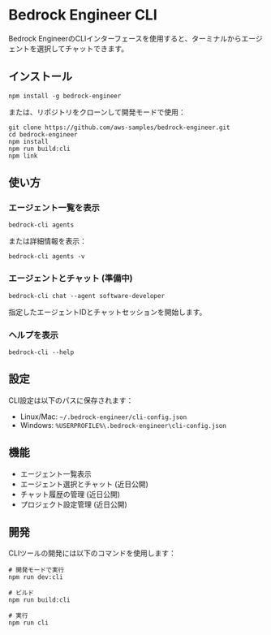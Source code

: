 # Bedrock Engineer CLI

Bedrock EngineerのCLIインターフェースを使用すると、ターミナルからエージェントを選択してチャットできます。

## インストール

```
npm install -g bedrock-engineer
```

または、リポジトリをクローンして開発モードで使用：

```
git clone https://github.com/aws-samples/bedrock-engineer.git
cd bedrock-engineer
npm install
npm run build:cli
npm link
```

## 使い方

### エージェント一覧を表示

```
bedrock-cli agents
```

または詳細情報を表示：

```
bedrock-cli agents -v
```

### エージェントとチャット (準備中)

```
bedrock-cli chat --agent software-developer
```

指定したエージェントIDとチャットセッションを開始します。

### ヘルプを表示

```
bedrock-cli --help
```

## 設定

CLI設定は以下のパスに保存されます：

- Linux/Mac: `~/.bedrock-engineer/cli-config.json`
- Windows: `%USERPROFILE%\.bedrock-engineer\cli-config.json`

## 機能

- エージェント一覧表示
- エージェント選択とチャット (近日公開)
- チャット履歴の管理 (近日公開)
- プロジェクト設定管理 (近日公開)

## 開発

CLIツールの開発には以下のコマンドを使用します：

```
# 開発モードで実行
npm run dev:cli

# ビルド
npm run build:cli

# 実行
npm run cli
```
